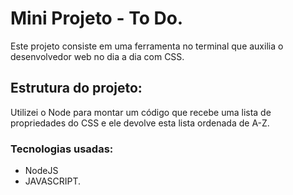 <h1> Mini Projeto - To Do. </h1>

Este projeto consiste em uma ferramenta no terminal que auxilia o desenvolvedor web no dia a dia com CSS.


<h2>Estrutura do projeto: </h2>


Utilizei o Node para montar um código que recebe uma lista de propriedades do CSS e ele devolve esta lista ordenada de A-Z.


<h3>Tecnologias usadas: </h3>

- NodeJS
- JAVASCRIPT.
 


 
